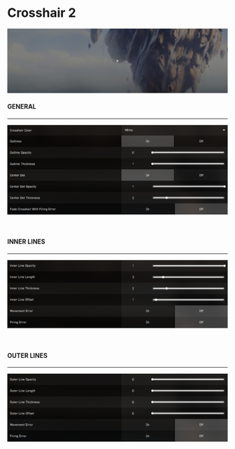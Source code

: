 # Crosshair 2

[preview]: preview.png "Crosshair 2 Preview"
[general]: general.png "General Settings"
[inner]: inner.png "Inner Line Settings"
[outer]: outer.png "Outer Line Settings"

![alt text][preview]

#### GENERAL
___
![alt text][general]

<br>

#### INNER LINES
___
![alt text][inner]

<br>

#### OUTER LINES
___
![alt text][outer]

[//]: # (By: Rival#8757)
